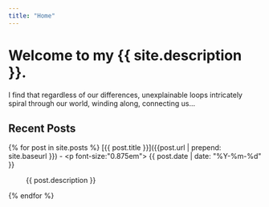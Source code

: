 ```yaml
---
title: "Home"
---
```


# Welcome to my {{ site.description }}.

I find that regardless of our differences, unexplainable loops intricately spiral through our world, winding along, connecting us... 

<!---
{% for post in site.posts %}
  <h1 class="w3-text-pink"><a href="{{post.url | prepend: site.baseurl }}">{{ post.title }}</a></h1>
  <h4 class="w3-text-gray">{{ post.date  | date: "%Y-%m-%d" }}</h4>
  <h5>{{ post.description }}</h5>
{% endfor %}
--->

## Recent Posts

{% for post in site.posts %}
[{{ post.title }}]({{post.url | prepend: site.baseurl }}) - <p font-size:"0.875em"> {{ post.date  | date: "%Y-%m-%d" }} </p>
<p style="padding-left:35px;"> {{ post.description }}</p> 
{% endfor %}

<!---
<OL>
<LI>Main Heading
<UL>
<LI>List item 1
<LI>List item 2
</UL>
<LI>Secondary Heading
<UL>
<LI>List item 1
<LI>List item 2
</UL>
</OL>
--->
